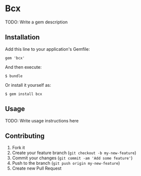 # Bcx

TODO: Write a gem description

## Installation

Add this line to your application's Gemfile:

    gem 'bcx'

And then execute:

    $ bundle

Or install it yourself as:

    $ gem install bcx

## Usage

TODO: Write usage instructions here

## Contributing

1. Fork it
2. Create your feature branch (`git checkout -b my-new-feature`)
3. Commit your changes (`git commit -am 'Add some feature'`)
4. Push to the branch (`git push origin my-new-feature`)
5. Create new Pull Request
